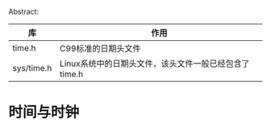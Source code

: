 Abstract:

| 库         | 作用                                                  |
| ---------- | ----------------------------------------------------- |
| time.h     | C99标准的日期头文件                                   |
| sys/time.h | Linux系统中的日期头文件，该头文件一般已经包含了time.h |

# 时间与时钟

